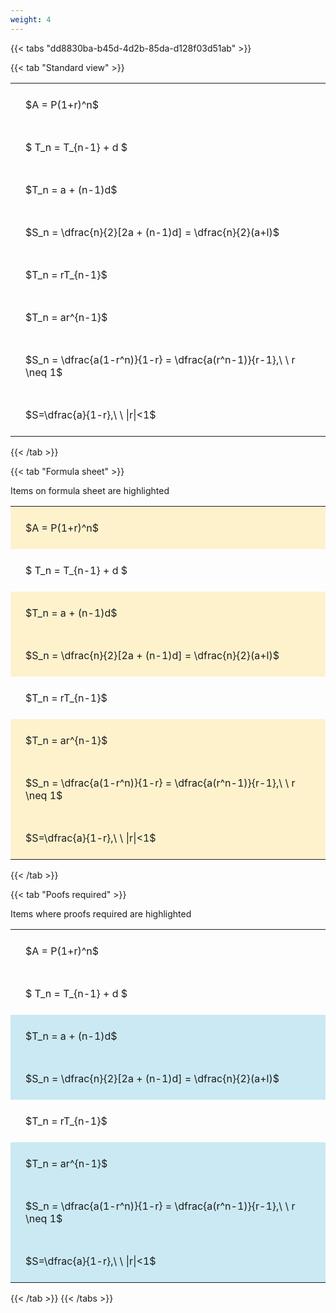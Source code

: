 ```yaml
---
weight: 4
---
```


{{< tabs "dd8830ba-b45d-4d2b-85da-d128f03d51ab" >}}

{{< tab "Standard view" >}}

<style type="text/css">
#T_71b3b th.col_heading {
  text-align: left;
  font-size: 1em;
}
#T_71b3b td {
  text-align: left;
  font-size: 1em;
  padding: 1.5em;
}
</style>
<table id="T_71b3b">
  <thead>
  </thead>
  <tbody>
    <tr>
      <td id="T_71b3b_row0_col0" class="data row0 col0" >$A = P(1+r)^n$</td>
    </tr>
    <tr>
      <td id="T_71b3b_row1_col0" class="data row1 col0" >$ T_n = T_{n-1} + d $</td>
    </tr>
    <tr>
      <td id="T_71b3b_row2_col0" class="data row2 col0" >$T_n = a + (n-1)d$</td>
    </tr>
    <tr>
      <td id="T_71b3b_row3_col0" class="data row3 col0" >$S_n = \dfrac{n}{2}[2a + (n-1)d] = \dfrac{n}{2}(a+l)$</td>
    </tr>
    <tr>
      <td id="T_71b3b_row4_col0" class="data row4 col0" >$T_n = rT_{n-1}$</td>
    </tr>
    <tr>
      <td id="T_71b3b_row5_col0" class="data row5 col0" >$T_n = ar^{n-1}$</td>
    </tr>
    <tr>
      <td id="T_71b3b_row6_col0" class="data row6 col0" >$S_n = \dfrac{a(1-r^n)}{1-r} = \dfrac{a(r^n-1)}{r-1},\ \  r \neq 1$</td>
    </tr>
    <tr>
      <td id="T_71b3b_row7_col0" class="data row7 col0" >$S=\dfrac{a}{1-r},\ \ |r|<1$</td>
    </tr>
  </tbody>
</table>
{{< /tab >}}

{{< tab "Formula sheet" >}}

Items on formula sheet are highlighted 
<br>
<style type="text/css">
#T_47e78 th.col_heading {
  text-align: left;
  font-size: 1em;
}
#T_47e78 td {
  text-align: left;
  font-size: 1em;
  padding: 1.5em;
}
#T_47e78_row0_col0, #T_47e78_row2_col0, #T_47e78_row3_col0, #T_47e78_row5_col0, #T_47e78_row6_col0, #T_47e78_row7_col0 {
  background-color: rgba(255,194,10, 0.2);
}
#T_47e78_row1_col0, #T_47e78_row4_col0 {
  background-color: rgba(0,0,0,0);
}
</style>
<table id="T_47e78">
  <thead>
  </thead>
  <tbody>
    <tr>
      <td id="T_47e78_row0_col0" class="data row0 col0" >$A = P(1+r)^n$</td>
    </tr>
    <tr>
      <td id="T_47e78_row1_col0" class="data row1 col0" >$ T_n = T_{n-1} + d $</td>
    </tr>
    <tr>
      <td id="T_47e78_row2_col0" class="data row2 col0" >$T_n = a + (n-1)d$</td>
    </tr>
    <tr>
      <td id="T_47e78_row3_col0" class="data row3 col0" >$S_n = \dfrac{n}{2}[2a + (n-1)d] = \dfrac{n}{2}(a+l)$</td>
    </tr>
    <tr>
      <td id="T_47e78_row4_col0" class="data row4 col0" >$T_n = rT_{n-1}$</td>
    </tr>
    <tr>
      <td id="T_47e78_row5_col0" class="data row5 col0" >$T_n = ar^{n-1}$</td>
    </tr>
    <tr>
      <td id="T_47e78_row6_col0" class="data row6 col0" >$S_n = \dfrac{a(1-r^n)}{1-r} = \dfrac{a(r^n-1)}{r-1},\ \  r \neq 1$</td>
    </tr>
    <tr>
      <td id="T_47e78_row7_col0" class="data row7 col0" >$S=\dfrac{a}{1-r},\ \ |r|<1$</td>
    </tr>
  </tbody>
</table>
{{< /tab >}}

{{< tab "Poofs required" >}}

Items where proofs required are highlighted 
<br>
<style type="text/css">
#T_5fe2a th.col_heading {
  text-align: left;
  font-size: 1em;
}
#T_5fe2a td {
  text-align: left;
  font-size: 1em;
  padding: 1.5em;
}
#T_5fe2a_row0_col0, #T_5fe2a_row1_col0, #T_5fe2a_row4_col0 {
  background-color: rgba(0,0,0,0);
}
#T_5fe2a_row2_col0, #T_5fe2a_row3_col0, #T_5fe2a_row5_col0, #T_5fe2a_row6_col0, #T_5fe2a_row7_col0 {
  background-color: rgba(0,150,200, 0.2);
}
</style>
<table id="T_5fe2a">
  <thead>
  </thead>
  <tbody>
    <tr>
      <td id="T_5fe2a_row0_col0" class="data row0 col0" >$A = P(1+r)^n$</td>
    </tr>
    <tr>
      <td id="T_5fe2a_row1_col0" class="data row1 col0" >$ T_n = T_{n-1} + d $</td>
    </tr>
    <tr>
      <td id="T_5fe2a_row2_col0" class="data row2 col0" >$T_n = a + (n-1)d$</td>
    </tr>
    <tr>
      <td id="T_5fe2a_row3_col0" class="data row3 col0" >$S_n = \dfrac{n}{2}[2a + (n-1)d] = \dfrac{n}{2}(a+l)$</td>
    </tr>
    <tr>
      <td id="T_5fe2a_row4_col0" class="data row4 col0" >$T_n = rT_{n-1}$</td>
    </tr>
    <tr>
      <td id="T_5fe2a_row5_col0" class="data row5 col0" >$T_n = ar^{n-1}$</td>
    </tr>
    <tr>
      <td id="T_5fe2a_row6_col0" class="data row6 col0" >$S_n = \dfrac{a(1-r^n)}{1-r} = \dfrac{a(r^n-1)}{r-1},\ \  r \neq 1$</td>
    </tr>
    <tr>
      <td id="T_5fe2a_row7_col0" class="data row7 col0" >$S=\dfrac{a}{1-r},\ \ |r|<1$</td>
    </tr>
  </tbody>
</table>
{{< /tab >}}
{{< /tabs >}}